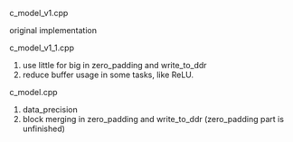c_model_v1.cpp

original implementation

c_model_v1_1.cpp

1. use little for big in zero_padding and write_to_ddr
2. reduce buffer usage in some tasks, like ReLU.

c_model.cpp

1. data_precision
2. block merging in zero_padding and write_to_ddr (zero_padding part is unfinished)
